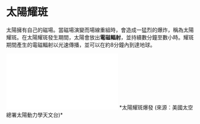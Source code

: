 # 太陽耀斑

太陽擁有自己的磁場。當磁場演變而場線重組時，會造成一猛烈的爆炸，稱為太陽耀斑。在太陽耀斑發生期間，太陽會放出**電磁輻射**，並持續數分鐘至數小時。耀斑期間產生的電磁輻射以光速傳播，並可以在約8分鐘內到達地球。

<iframe src="./videos/Blossoming_Blast.mp4" frameborder="0" allowfullscreen></iframe>
*太陽耀斑爆發 (來源︰美國太空總署太陽動力學天文台)*
